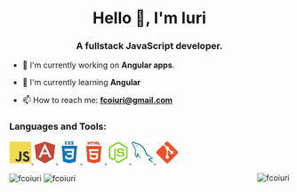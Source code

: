 <h1 align="center">Hello 👋, I'm Iuri</h1>
<h3 align="center">A fullstack JavaScript developer.</h3>

- 🔭 I'm currently working on **Angular apps**.

- 🌱 I'm currently learning **Angular**

- 📫 How to reach me: **fcoiuri@gmail.com**

<h3 align="left">Languages and Tools:</h3>
<p align="left"> 
<a href="https://developer.mozilla.org/en-US/docs/Web/JavaScript" target="_blank"> <img src="https://raw.githubusercontent.com/devicons/devicon/master/icons/javascript/javascript-original.svg" alt="JavaScript" width="40" height="40"/> </a>
<a href="https://angular.io" target="_blank"> <img src="https://raw.githubusercontent.com/devicons/devicon/master/icons/angularjs/angularjs-plain.svg" alt="Angular" width="40" height="40"/> </a>
<a href="https://www.w3schools.com/css/" target="_blank"> <img src="https://raw.githubusercontent.com/devicons/devicon/master/icons/css3/css3-plain-wordmark.svg" alt="CSS" width="40" height="40"/> </a> 
<a href="https://www.w3schools.com/html/" target="_blank"> <img src="https://raw.githubusercontent.com/devicons/devicon/master/icons/html5/html5-plain-wordmark.svg" alt="HTML" width="40" height="40"/> </a> 
<a href="https://nodejs.org" target="_blank"> <img src="https://raw.githubusercontent.com/devicons/devicon/master/icons/nodejs/nodejs-plain.svg" alt="NodeJS" width="40" height="40"/> </a>  
<a href="https://www.mysql.com" target="_blank"> <img src="https://raw.githubusercontent.com/devicons/devicon/master/icons/mysql/mysql-plain.svg" alt="MySQL" width="40" height="40"/> </a>  
<a href="https://git-scm.com" target="_blank"> <img src="https://raw.githubusercontent.com/devicons/devicon/master/icons/git/git-plain.svg" alt="Git" width="40" height="40"/> </a>  
</p>


<img align="center" src="https://github-readme-stats.vercel.app/api/top-langs?username=fcoiuri&show_icons=true&locale=en&layout=compact" alt="fcoiuri" />

<img align="right" src="https://github-readme-stats.vercel.app/api?username=fcoiuri&show_icons=true&locale=en" alt="fcoiuri" />

<img align="center" src="https://github-readme-streak-stats.herokuapp.com/?user=fcoiuri&" alt="fcoiuri" />
